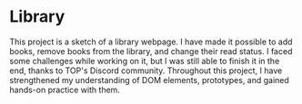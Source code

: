 # Library

This project is a sketch of a library webpage. I have made it possible to add books, remove books from the library, and change their read status. I faced some challenges while working on it, but I was still able to finish it in the end, thanks to TOP's Discord community. Throughout this project, I have strengthened my understanding of DOM elements, prototypes, and gained hands-on practice with them.
